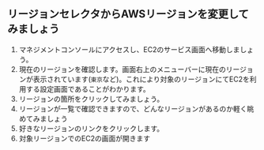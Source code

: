 ## リージョンセレクタからAWSリージョンを変更してみましょう

1. マネジメントコンソールにアクセスし、EC2のサービス画面へ移動しましょう。
2. 現在のリージョンを確認します。画面右上のメニューバーに現在のリージョンが表示されています(`東京`など)。これにより対象のリージョンにてEC2を利用する設定画面であることがわかります。
3. リージョンの箇所をクリックしてみましょう。
4. リージョンが一覧で確認できますので、どんなリージョンがあるのか軽く眺めてみましょう
5. 好きなリージョンのリンクをクリックします。
6. 対象リージョンでのEC2の画面が開きます

